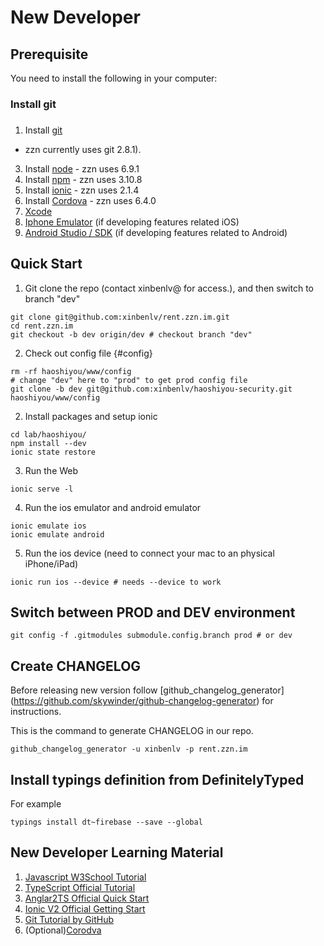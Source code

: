 
# New Developer 

## Prerequisite
You need to install the following in your computer:
### Install git 



### 
1. Install [git](https://git-scm.com/book/en/v2/Getting-Started-Installing-Git)
- zzn currently uses git 2.8.1).
3. Install [node](https://nodejs.org/en/download/) - zzn uses 6.9.1
2. Install [npm](https://docs.npmjs.com/getting-started/installing-node) - zzn uses 3.10.8
4. Install [ionic](http://ionicframework.com/docs/v2/setup/installation/) - zzn uses 2.1.4
5. Install [Cordova](https://cordova.apache.org/docs/en/latest/guide/cli/) - zzn uses 6.4.0
6. [Xcode](https://developer.apple.com/download/)
7. [Iphone Emulator](https://developer.apple.com/library/content/documentation/IDEs/Conceptual/iOS_Simulator_Guide/GettingStartedwithiOSSimulator/GettingStartedwithiOSSimulator.html)
(if developing features related iOS)
8. [Android Studio / SDK](https://developer.android.com/studio/index.html) 
(if developing features related to Android)

## Quick Start

1. Git clone the repo (contact xinbenlv@ for access.), and then 
switch to branch "dev"

```shell
git clone git@github.com:xinbenlv/rent.zzn.im.git
cd rent.zzn.im
git checkout -b dev origin/dev # checkout branch "dev"
```

2. Check out config file {#config}

```shell
rm -rf haoshiyou/www/config
# change "dev" here to "prod" to get prod config file
git clone -b dev git@github.com:xinbenlv/haoshiyou-security.git haoshiyou/www/config
```

2. Install packages and setup ionic 

```shell
cd lab/haoshiyou/
npm install --dev
ionic state restore
```

3. Run the Web

```shell
ionic serve -l
```

4. Run the ios emulator and android emulator

```shell
ionic emulate ios
ionic emulate android
```

5. Run the ios device (need to connect your mac to an physical iPhone/iPad)
```shell
ionic run ios --device # needs --device to work
```

## Switch between PROD and DEV environment
```shell
git config -f .gitmodules submodule.config.branch prod # or dev

```

## Create CHANGELOG
Before releasing new version follow [github_changelog_generator]
(https://github.com/skywinder/github-changelog-generator)
for instructions.

This is the command to generate CHANGELOG in our repo.

```shell
github_changelog_generator -u xinbenlv -p rent.zzn.im
```

## Install typings definition from DefinitelyTyped

For example

```shell
typings install dt~firebase --save --global
```

## New Developer Learning Material
1. [Javascript W3School Tutorial](http://www.w3schools.com/js/default.asp)
2. [TypeScript Official Tutorial](https://www.typescriptlang.org/docs/tutorial.html)
3. [Anglar2TS Official Quick Start](https://angular.io/docs/ts/latest/quickstart.html) 
4. [Ionic V2 Official Getting Start](http://ionicframework.com/docs/v2/getting-started/)
5. [Git Tutorial by GitHub](https://try.github.io)
5. (Optional)[Corodva](https://cordova.apache.org/)
